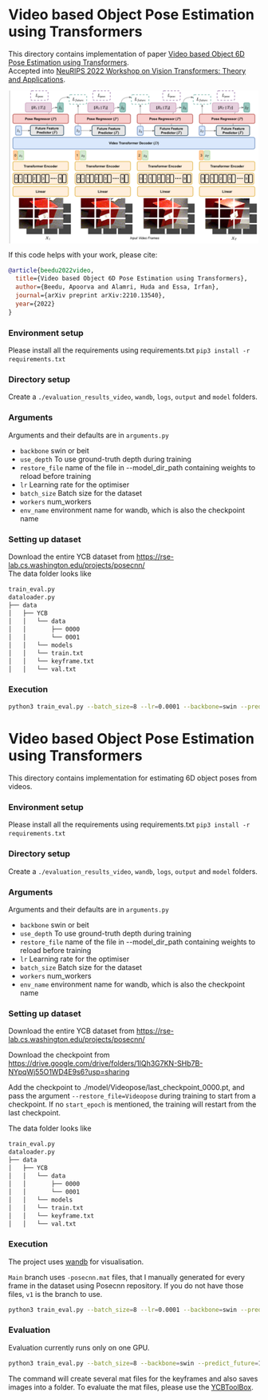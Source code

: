 # Video based Object Pose Estimation using Transformers

This directory contains implementation of paper [Video based Object 6D Pose Estimation using Transformers](https://arxiv.org/pdf/2210.13540.pdf).\
Accepted into [NeuRIPS 2022 Workshop on Vision Transformers: Theory and Applications](https://sites.google.com/view/vtta-neurips2022/home). 

<img src="transformer_videopose.png" width="500" style="display: block; margin: 0 auto"/>


If this code helps with your work, please cite: 
```bibtex
@article{beedu2022video,
  title={Video based Object 6D Pose Estimation using Transformers},
  author={Beedu, Apoorva and Alamri, Huda and Essa, Irfan},
  journal={arXiv preprint arXiv:2210.13540},
  year={2022}
}
```


### Environment setup
Please install all the requirements using requirements.txt
```pip3 install -r requirements.txt```

### Directory setup
Create a `./evaluation_results_video`, `wandb`, `logs`, `output` and `model` folders. 

### Arguments
Arguments and their defaults are in ```arguments.py```
-  ```backbone``` swin or beit
-  ```use_depth``` To use ground-truth depth during training
-  ```restore_file``` name of the file in --model_dir_path containing weights to reload before training
-  ```lr``` Learning rate for the optimiser
-  ```batch_size``` Batch size for the dataset
-  ```workers``` num_workers
-  ```env_name``` environment name for wandb, which is also the checkpoint name


### Setting up dataset

Download the entire YCB dataset from https://rse-lab.cs.washington.edu/projects/posecnn/    
The data folder looks like
          
```
train_eval.py
dataloader.py
├── data
│   ├── YCB
│   │   └── data
│   │       ├── 0000
│   │       └── 0001
│   │   └── models
│   │   └── train.txt
│   │   └── keyframe.txt
│   │   └── val.txt

```
### Execution

```bash
python3 train_eval.py --batch_size=8 --lr=0.0001 --backbone=swin --predict_future=1 --use_depth=1 --video_length=5 --workers=12
```
# Video based Object Pose Estimation using Transformers

This directory contains implementation for estimating 6D object poses from videos.

### Environment setup
Please install all the requirements using requirements.txt
```pip3 install -r requirements.txt```

### Directory setup
Create a `./evaluation_results_video`, `wandb`, `logs`, `output` and `model` folders. 

### Arguments
Arguments and their defaults are in ```arguments.py```
-  ```backbone``` swin or beit
-  ```use_depth``` To use ground-truth depth during training
-  ```restore_file``` name of the file in --model_dir_path containing weights to reload before training
-  ```lr``` Learning rate for the optimiser
-  ```batch_size``` Batch size for the dataset
-  ```workers``` num_workers
-  ```env_name``` environment name for wandb, which is also the checkpoint name


### Setting up dataset

Download the entire YCB dataset from https://rse-lab.cs.washington.edu/projects/posecnn/    

Download the checkpoint from https://drive.google.com/drive/folders/1lQh3G7KN-SHb7B-NYpqWj55O1WD4E9s6?usp=sharing 

Add the checkpoint to ./model/Videopose/last_checkpoint_0000.pt, and pass the argument ```--restore_file=Videopose``` during training to start from a checkpoint. If no ```start_epoch``` is mentioned, the training will restart from the last checkpoint.

The data folder looks like
          
```
train_eval.py
dataloader.py
├── data
│   ├── YCB
│   │   └── data
│   │       ├── 0000
│   │       └── 0001
│   │   └── models
│   │   └── train.txt
│   │   └── keyframe.txt
│   │   └── val.txt

```
### Execution

The project uses [wandb](https://wandb.ai) for visualisation.

```Main``` branch uses ```-posecnn.mat``` files, that I manually generated for every frame in the dataset using Posecnn repository. If you do not have those files, ```v1``` is the branch to use. 


```bash
python3 train_eval.py --batch_size=8 --lr=0.0001 --backbone=swin --predict_future=1 --use_depth=1 --video_length=5 --workers=12
```

### Evaluation
Evaluation currently runs only on one GPU. 
```bash
python3 train_eval.py --batch_size=8 --backbone=swin --predict_future=1 --use_depth=1 --video_length=5 --workers=12  --restore_file=Videopose --split=eval
```
The command will create several mat files for the keyframes and also saves images into a folder. To evaluate the mat files, please use the [YCBToolBox](https://github.com/yuxng/YCB_Video_toolbox). 
